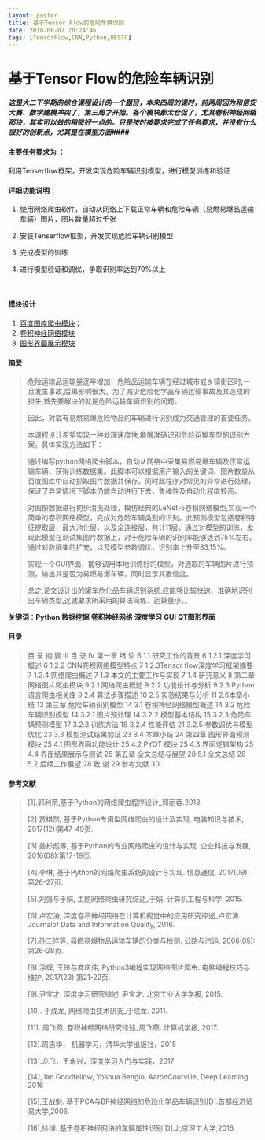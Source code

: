 ```yaml
---
layout: poster
title: 基于Tensor Flow的危险车辆识别
date: 2018-06-07 20:24:46
tags: [TensorFlow,CNN,Python,UESTC]
---
```

# 基于Tensor Flow的危险车辆识别

#### *这是大二下学期的综合课程设计的一个题目，本来四周的课时，前两周因为和信安大赛、数学建模冲突了，第三周才开始。各个模块都太仓促了，尤其卷积神经网络那块，其实可以做的稍微好一点的。只是按时按要求完成了任务要求，并没有什么很好的创新点，尤其是在模型方面*####

<!--more-->

#### 主要任务要求为 ：

利用Tenserflow框架，开发实现危险车辆识别模型，进行模型训练和验证

#### 详细功能说明：

1. 使用网络爬虫软件，自动从网络上下载正常车辆和危险车辆（易燃易爆品运输车辆）图片，图片数量超过千张

2. 安装Tenserflow框架，开发实现危险车辆识别模型

3. 完成模型的训练

4. 进行模型验证和调优，争取识别率达到70%以上

   ​

#### 模块设计

1. [百度图库爬虫模块](https://huqianshan.github.io/baidu-spider/)；
2. [卷积神经网络模块](https://huqianshan.github.io/model/)
3. [图形界面展示模块](https://huqianshan.github.io/model/#GUI%E5%9B%BE%E5%BD%A2%E7%95%8C%E9%9D%A2)
<!--more-->
#### 摘要



> 危险运输品运输量逐年增加，危险品运输车辆在经过城市或乡镇街区时,一旦发生事故,后果影响很大。为了减少危险化学品车辆运输事故及其造成的损失,首先要解决的就是危险运输车辆识别的问题。
>
> 因此，对载有易燃易爆危险物品的车辆进行识别成为交通管理的首要任务。
>
> 本课程设计希望实现一种处理速度快,能够准确识别危险运输车型的识别方案。具体实现方法如下：
>
> 通过编写python网络爬虫脚本，自动从网络中采集易燃易爆车辆及正常运输车辆，获得训练数据集。此脚本可以根据用户输入的关键词、图片数量从百度图库中自动抓取图片数据并保存。同时此程序对常见的异常进行处理，保证了异常情况下脚本仍能自动进行下去，鲁棒性及自动化程度较高。
>
> 对图像数据进行初步清洗处理，模仿经典的LeNet-5卷积网络模型,实现一个简单的卷积网络模型，完成对危险车辆类别的识别。此预测模型包括卷积特征提取层，最大池化层，以及全连接层，共计11层。通过对模型的训练，发现此模型在测试集图片数据上，对于危险车辆的识别率能够达到75%左右。通过对数据集的扩充，以及模型参数调优，识别率上升至83.15%。
>
> 实现一个GUI界面，能够调用本地训练好的模型，对选取的车辆图片进行预测，输出其是否为易燃易爆车辆，同时显示其置信度。
>
> 总之,论文设计出的罐车危化品车辆识别系统,应能够比较快速、准确地识别出车辆类型,这就要求所采用的算法简练、运算量小。。

**关键词**：**Python**    **数据挖掘**  **卷积神经网络**  **深度学习**  **GUI**  **QT图形界面**

#### 目录



> 目 录
> 摘  要	III
> 目 录	IV
> 第一章 绪 论	6
> 1.1 研究工作的背景	6
> 1.2.1 深度学习概述	6
> 1.2.2 CNN卷积网络模型特点	7
> 1.2.3Tensor flow深度学习框架摘要	7
> 1.2.4 网络爬虫概述	7
> 1.3 本文的主要工作与实现	7
> 1.4 研究意义	8
> 第二章 网络图片爬虫模块	9
> 2.1 网络爬虫概述	9
> 2.2 功能设计与分析	9
> 2.3 Python语言爬虫相关库	9
> 2.4 算法步骤描述	10
> 2.5 实验结果与分析	11
> 2.6本章小结	13
> 第三章 危险车辆识别模型	14
> 3.1 卷积神经网络模型概述	14
> 3.2 危险车辆识别模型	14
> 3.2.1 图片预处理	14
> 3.2.2 模型基本结构	15
> 3.2.3 危险车辆预测模型	17
> 3.2.3 训练方法	18
> 3.2.4 性能评估	21
> 3.2.5 参数调优与模型优化	23
> 3.3 模型测试结果验证	23
> 3.4 本章小结	24
> 第四章   图形界面预测模块	25
> 4.1 图形界面功能设计	25
> 4.2 PYQT 模块	25
> 4.3 界面逻辑架构	25
> 4.4 界面结果展示与测试	26
> 第五章 全文总结与展望	28
> 5.1 全文总结	28
> 5.2 后续工作展望	28
> 致  谢	29
> 参考文献	30. 
>
> 

#### 参考文献



> [1].郭利荣,基于Python的网络爬虫程序设计_郭丽蓉.2013.
>
> [2].贾棋然, 基于Python专用型网络爬虫的设计及实现. 电脑知识与技术, 2017(12):第47-49页.
>
> [3].姜杉彪等, 基于Python的专业网络爬虫的设计与实现. 企业科技与发展, 2016(08):第17-19页.
>
> [4].李琳, 基于Python的网络爬虫系统的设计与实现. 信息通信, 2017(09):第26-27页.
>
> [5].刘强与于娟, 主题网络爬虫研究综述_于娟. 计算机工程与科学, 2015.
>
> [6].卢宏涛, 深度卷积神经网络在计算机视觉中的应用研究综述_卢宏涛. Journalof Data and Information Quality, 2016.
>
> [7].孙三祥等, 易燃易爆物品运输车辆的分类与检测. 公路与汽运, 2006(05):第26-28页.
>
> [8].涂辉, 王锋与商庆伟, Python3编程实现网络图片爬虫. 电脑编程技巧与维护, 2017(23):第21-22页.
>
> [9].尹宝才, 深度学习研究综述_尹宝才. 北京工业大学学报, 2015.
>
> [10]. 于成龙, 网络爬虫技术研究_于成龙. 2011.
>
> [11]. 周飞燕, 卷积神经网络研究综述_周飞燕. 计算机学报, 2017.
>
> [12].周志华， 机器学习，清华大学出版社，2015
>
> [13].龙飞，王永兴，深度学习入门与实践，2017
>
> [14], Ian Goodfellow, Yoshua Bengio, AaronCourville, Deep Learning 2016
>
> [15],王战魁. 基于PCA与BP神经网络的危险化学品车辆识别[D].首都经济贸易大学,2006.
>
> [16],徐博. 基于卷积神经网络的车辆属性识别[D].北京理工大学,2016.
>
>  
>
>  





